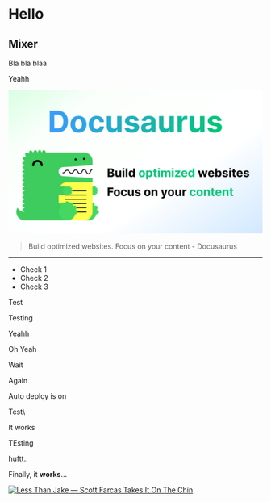# Hello

## Mixer

Bla bla blaa

Yeahh

![](/img/docusaurus-social-card.jpg)

> Build optimized websites. Focus on your content
> \- Docusaurus

***

* Check 1
* Check 2
* Check 3

Test

Testing

Yeahh

Oh Yeah

Wait

Again

Auto deploy is on

Test\\

It works

TEsting

huftt..

&#x20;   Finally, it **works**...

[![Less Than Jake — Scott Farcas Takes It On The Chin](https://img.youtube.com/vi/PYCxct2e0zI/0.jpg)](https://www.youtube.com/watch?v=PYCxct2e0zI)